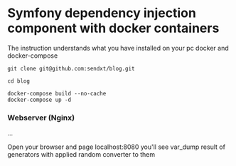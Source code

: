 # Symfony dependency injection component with docker containers

The instruction understands what you have installed on your pc docker and docker-compose

```
git clone git@github.com:sendxt/blog.git

cd blog

docker-compose build --no-cache
docker-compose up -d

```

### Webserver (Nginx)

...

Open your browser and page localhost:8080 you'll see var_dump result of generators with applied random converter to them

